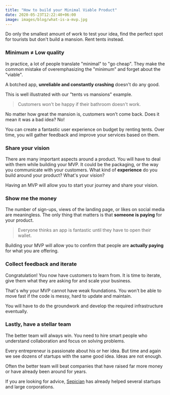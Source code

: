 ```yaml
---
title: "How to build your Minimal Viable Product"
date: 2020-05-23T12:22:40+06:00
image: images/blog/what-is-a-mvp.jpg
---
```


Do only the smallest amount of work to test your idea, find the perfect spot for tourists but don't build a mansion. Rent tents instead.

### Minimum ≠ Low quality

In practice, a lot of people translate "minimal" to "go cheap".
They make the common mistake of overemphasizing the "minimum" and forget about the "viable".

A botched app, **unreliable and constantly crashing** doesn't do any good.

This is well illustrated with our "tents vs mansions" example. 

> Customers won't be happy if their bathroom doesn't work.

No matter how great the mansion is, customers won't come back. Does it mean it was a bad idea? No!

You can create a fantastic user experience on budget by renting tents.
Over time, you will gather feedback and improve your services based on them.

### Share your vision

There are many important aspects around a product. You will have to deal with them while building your MVP. 
It could be the packaging, or the way you communicate with your customers. What kind of **experience** do you build around your product? What's your vision?

Having an MVP will allow you to start your journey and share your vision.

### Show me the money

The number of sign-ups, views of the landing page, or likes on social media are meaningless.
The only thing that matters is that **someone is paying** for your product.

> Everyone thinks an app is fantastic until they have to open their wallet.

Building your MVP will allow you to confirm that people are **actually paying** for what you are offering.

### Collect feedback and iterate

Congratulation! You now have customers to learn from. It is time to iterate, give them what they are asking for and scale your business.

That's why your MVP cannot have weak foundations. You won't be able to move fast if the code is messy, hard to update and maintain.

You will have to do the groundwork and develop the required infrastructure eventually.

### Lastly, have a stellar team

The better team will always win. You need to hire smart people who understand collaboration and focus on solving problems.

Every entrepreneur is passionate about his or her idea. But time and again we see dozens of startups with the same good idea. Ideas are not enough.

Often the better team will beat companies that have raised far more money or have already been around for years.

If you are looking for advice, [Sepician](http://specian.co.uk) has already helped several startups and large corporations.